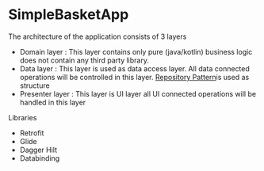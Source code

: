 # SimpleBasketApp

The architecture of the application consists of 3 layers

- Domain layer : This layer contains only pure (java/kotlin) business logic does not contain any third party library.
- Data layer : This layer is used as data access layer. All data connected operations will be controlled in this layer.  [Repository Pattern](https://developer.android.com/jetpack/guide#recommended-app-arch)is used as structure
- Presenter layer : This layer is UI layer all UI connected operations will be handled in this layer

Libraries 
- Retrofit
- Glide
- Dagger Hilt
- Databinding
